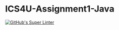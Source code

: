 # ICS4U-Assignment1-Java
[![GitHub's Super Linter](https://github.com/Roman-Cernetchi/ICS4U-Assignment1-Java/workflows/GitHub's%20Super%20Linter/badge.svg)](https://github.com/Roman-Cernetchi/ICS4U-Assignment1-Java/actions)
